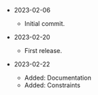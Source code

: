 * 2023-02-06
	* Initial commit.

* 2023-02-20
	* First release.

* 2023-02-22
	* Added: Documentation
	* Added: Constraints

